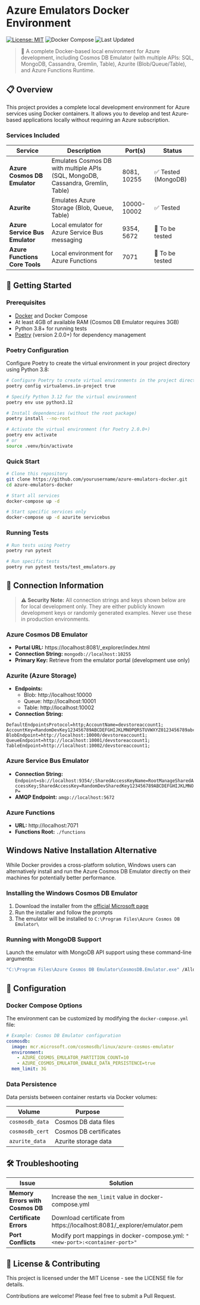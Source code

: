 # Azure Emulators Docker Environment

[![License: MIT](https://img.shields.io/badge/License-MIT-blue.svg)](https://opensource.org/licenses/MIT)
![Docker Compose](https://img.shields.io/badge/Docker_Compose-v3.8-brightgreen)
![Last Updated](https://img.shields.io/badge/Last_Updated-April_2025-lightgrey)

> 🚀 A complete Docker-based local environment for Azure development, including Cosmos DB Emulator (with multiple APIs: SQL, MongoDB, Cassandra, Gremlin, Table), Azurite (Blob/Queue/Table), and Azure Functions Runtime.

## 📋 Overview

This project provides a complete local development environment for Azure services using Docker containers. It allows you to develop and test Azure-based applications locally without requiring an Azure subscription.

### Services Included

| Service | Description | Port(s) | Status |
|---------|-------------|---------|--------|
| **Azure Cosmos DB Emulator** | Emulates Cosmos DB with multiple APIs (SQL, MongoDB, Cassandra, Gremlin, Table) | 8081, 10255 | ✅ Tested (MongoDB) |
| **Azurite** | Emulates Azure Storage (Blob, Queue, Table) | 10000-10002 | ✅ Tested |
| **Azure Service Bus Emulator** | Local emulator for Azure Service Bus messaging | 9354, 5672 | 🔄 To be tested |
| **Azure Functions Core Tools** | Local environment for Azure Functions | 7071 | 🔄 To be tested |

## 🚀 Getting Started

### Prerequisites

- [Docker](https://www.docker.com/get-started) and Docker Compose
- At least 4GB of available RAM (Cosmos DB Emulator requires 3GB)
- Python 3.8+ for running tests
- [Poetry](https://python-poetry.org/docs/#installation) (version 2.0.0+) for dependency management

### Poetry Configuration

Configure Poetry to create the virtual environment in your project directory using Python 3.8:

```bash
# Configure Poetry to create virtual environments in the project directory
poetry config virtualenvs.in-project true

# Specify Python 3.12 for the virtual environment
poetry env use python3.12

# Install dependencies (without the root package)
poetry install --no-root

# Activate the virtual environment (for Poetry 2.0.0+)
poetry env activate
# or
source .venv/bin/activate
```

### Quick Start

```bash
# Clone this repository
git clone https://github.com/yourusername/azure-emulators-docker.git
cd azure-emulators-docker

# Start all services 
docker-compose up -d

# Start specific services only
docker-compose up -d azurite servicebus
```

### Running Tests

```bash
# Run tests using Poetry
poetry run pytest

# Run specific tests
poetry run pytest tests/test_emulators.py
```

## 🔌 Connection Information

> **⚠️ Security Note:** All connection strings and keys shown below are for local development only. They are either publicly known development keys or randomly generated examples. Never use these in production environments.

### Azure Cosmos DB Emulator

- **Portal URL:** https://localhost:8081/_explorer/index.html
- **Connection String:** `mongodb://localhost:10255`
- **Primary Key:** Retrieve from the emulator portal (development use only)

### Azurite (Azure Storage)

- **Endpoints:**
  - Blob: http://localhost:10000
  - Queue: http://localhost:10001
  - Table: http://localhost:10002
- **Connection String:**
```
DefaultEndpointsProtocol=http;AccountName=devstoreaccount1;
AccountKey=RandomDevKey123456789ABCDEFGHIJKLMNOPQRSTUVWXYZ0123456789abcdefghijklmn==;
BlobEndpoint=http://localhost:10000/devstoreaccount1;
QueueEndpoint=http://localhost:10001/devstoreaccount1;
TableEndpoint=http://localhost:10002/devstoreaccount1;
```

### Azure Service Bus Emulator

- **Connection String:** `Endpoint=sb://localhost:9354/;SharedAccessKeyName=RootManageSharedAccessKey;SharedAccessKey=RandomDevSharedKey123456789ABCDEFGHIJKLMNOP=`
- **AMQP Endpoint:** `amqp://localhost:5672`

### Azure Functions

- **URL:** http://localhost:7071
- **Functions Root:** `./functions`

## Windows Native Installation Alternative

While Docker provides a cross-platform solution, Windows users can alternatively install and run the Azure Cosmos DB Emulator directly on their machines for potentially better performance.

### Installing the Windows Cosmos DB Emulator

1. Download the installer from the [official Microsoft page](https://aka.ms/cosmosdb-emulator)
2. Run the installer and follow the prompts
3. The emulator will be installed to `C:\Program Files\Azure Cosmos DB Emulator\`

### Running with MongoDB Support

Launch the emulator with MongoDB API support using these command-line arguments:

```cmd
"C:\Program Files\Azure Cosmos DB Emulator\CosmosDB.Emulator.exe" /AllowNetworkAccess /Key=C2y6yDjf5/R+ob0N8A7Cgv30VRDJIWEHLM+4QDU5DE2nQ9nDuVTqobD4b8mGGyPMbIZnqyMsEcaGQy67XIw/Jw== /EnableMongoDbEndpoint=4.0
```

## 📝 Configuration

### Docker Compose Options

The environment can be customized by modifying the `docker-compose.yml` file:

```yaml
# Example: Cosmos DB Emulator configuration
cosmosdb:
  image: mcr.microsoft.com/cosmosdb/linux/azure-cosmos-emulator
  environment:
    - AZURE_COSMOS_EMULATOR_PARTITION_COUNT=10
    - AZURE_COSMOS_EMULATOR_ENABLE_DATA_PERSISTENCE=true
  mem_limit: 3G
```

### Data Persistence

Data persists between container restarts via Docker volumes:

| Volume | Purpose |
|--------|---------|
| `cosmosdb_data` | Cosmos DB data files |
| `cosmosdb_cert` | Cosmos DB certificates |
| `azurite_data` | Azurite storage data |

## 🛠️ Troubleshooting

| Issue | Solution |
|-------|----------|
| **Memory Errors with Cosmos DB** | Increase the `mem_limit` value in docker-compose.yml |
| **Certificate Errors** | Download certificate from https://localhost:8081/_explorer/emulator.pem |
| **Port Conflicts** | Modify port mappings in docker-compose.yml: `"<new-port>:<container-port>"` |

## 📄 License & Contributing

This project is licensed under the MIT License - see the LICENSE file for details.

Contributions are welcome! Please feel free to submit a Pull Request.